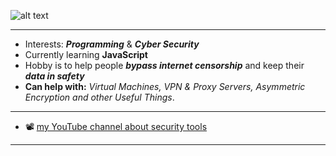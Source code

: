 ![alt text](https://github.com/autopilotcode/My_Learning_Templates/blob/main/Andrii%20Faieiev.png)
 
---
- Interests: **_Programming_** & **_Cyber Security_**
- Currently learning **JavaScript**
- Hobby is to help people **_bypass internet censorship_** and keep their **_data in safety_**
- **Can help with:** _Virtual Machines, VPN & Proxy Servers, Asymmetric Encryption and other Useful Things_.
---
- 📽️ [my YouTube channel about security tools](https://www.youtube.com/channel/UCY_2FuUykbrEGUoOtsskT1A)

---


<!---
autopilotcode/autopilotcode is a ✨ special ✨ repository because its `README.md` (this file) appears on your GitHub profile.
You can click the Preview link to take a look at your changes.
--->
